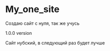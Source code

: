 # My_one_site
Создаю сайт с нуля, так же учусь

1.0.0 version

Сайт нубский, в следующий раз будет лучше
